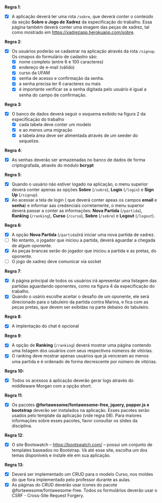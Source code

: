 **Regra 1**:

- [x] A aplicação deverá ter uma rota `/sobre`, que deverá conter o conteúdo da seção **Sobre o Jogo de Xadrez** da especificação do trabalho. Essa página também deverá conter uma imagem das peças de xadrez, tal como mostrado em https://xadrezapp.herokuapp.com/sobre.

**Regra 2**:

- [x] Os usuários poderão se cadastrar na aplicação através da rota `/signup`. Os cmapos do formulário de cadastro são: 
  - [x] nome completo (entre 6  e 100 caracteres)
  - [x] endereço de e-mail (válido)
  - [x]  curso da UFAM
  - [x] senha de acesso e confirmação da senha.
  - [x] a senha precisa ter 6 caracteres ou mais
  - [x] é importante verificar se a senha digitada pelo usuário é igual a senha do campo de confirmação.

**Regra 3**:

- [x] O banco de dados deverá seguir o esquema exibido na figura 2 da especificação do trabalho
  - [x] cada tabela deve conter um modelo
  - [x] e ao menos uma migração
  - [x] a tabela área deve ser alimentada através de um seeder do sequelize.

**Regra 4**:

- [x] As senhas deverão ser armazenadas no banco de dados de forma criptografada, através do módulo **bcrypt**

**Regra 5**:

- [x] Quando o usuário não estiver logado na aplicação, o menu superior deverá conter apenas as opções **Sobre** (`/sobre`), **Login** (`/login`) e **Sign Up** (`/signup`).
- [x] Ao acessar a tela de login ( que deverá conter apeas os campos **email** e **senha**) e informar aas credenciais corretamente, o menu superior deverá passar a conter as informações: **Nova Partida** (`/partida`), **Ranking** (`/ranking`), **Curso** (`/curso`), **Sobre** (`/sobre`) e **Logout** (`/logout`).

**Regra 6**:

- [x] A opção **Nova Partida** (`/partida`)irá iniciar uma nova partida de xadrez.
- [ ] No entanto, o jogador que iniciou a partida, deverá aguardar a chegada de algum oponente.
- [x] As peças brancas serão do jogador que iniciou a partida e as pretas, do oponente.
- [ ] O jogo de xadrez deve comunicar via socket

**Regra 7**:

- [x] A página principal de todos os usuários irá apresentar uma listagem das partidas aguardando oponentes, como na figura 4 da especificação do trabalho.
- [x] Quando o usário escolhe aceitar o desafio de um oponente, ele será direcionado para o tabuleiro da partida contra Marina, e fica com as peças pretas, que devem ser exibidas na parte debaixo do tabuleiro.

**Regra 8**:

- [x] A implentação do chat é opcional

**Regra 9**:

- [x] A opção de **Ranking** (`/ranking`) deverá mostrar uma página contendo uma listagem dos usuários com seus respectivos números de vitórias.
- [x] O ranking deve mostrar apenas usuários que já venceram ao menos uma partida e é ordenado de forma decrescente por número de vitórias.

**Regra 10:**

- [x]  Todos os acessos à aplicação deverão gerar logs através do middleware Morgan com a opção short.

**Regra 11**:

- [x]  Os pacotes **@fortawesome/fontawesome-free, jquery, popper.js e bootstrap** deverão ser instalados na aplicação. Esses pacotes serão usados pelo template da aplicação (vide regra 08). Para maiores informações sobre esses pacotes, favor consultar os slides da disciplina. 

**Regra 12**: 

- [x] O site Bootswatch – https://bootswatch.com/ – possui um conjunto de templates baseados no Bootstrap. Vá até esse site, escolha um dos temas disponíveis e instale ele em sua aplicação.

**Regra 13**: 

- [x] Deverá ser implementado um CRUD para o modelo Curso, nos moldes do que fora implementado pelo professor durante as aulas. 
- [x] As páginas do CRUD deverão usar ícones do pacote @fortawesome/fontawesome-free. Todos os formulários deverão usar o CSRF - Cross-Site Request Forgery. 